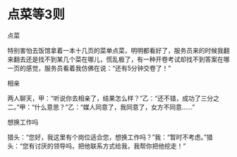 # 点菜等3则

点菜 

特别害怕去饭馆拿着一本十几页的菜单点菜，明明都看好了，服务员来的时候我翻来翻去还是找不到某几个菜在哪儿，慌乱极了，有一种开卷考试却找不到答案在哪一页的感觉，服务员看着我仿佛在说：“还有5分钟交卷了！” 

相亲 

两人聊天，甲：“听说你去相亲了，结果怎么样？”乙：“还不错，成功了三分之二。”甲：“什么意思？”乙：“媒人同意了，我同意了，女方不同意……” 

想换工作吗 

猎头：“您好，我这里有个岗位适合您，想换工作吗？”我：“暂时不考虑。”猎头：“您有讨厌的领导吗，把他联系方式给我，我帮你把他挖走！”